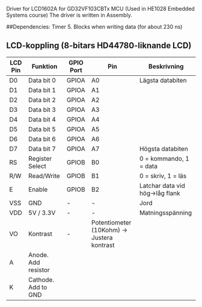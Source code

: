 Driver for LCD1602A for GD32VF103CBTx MCU (Used in HE1028 Embedded Systems course)
The driver is written in Assembly. 

##Dependencies: Timer 5. Blocks when writing data (for about 230 ns)
## LCD-koppling (8-bitars HD44780-liknande LCD)

| LCD Pin | Funktion       | GPIO Port | Pin        | Beskrivning                      |
|---------|----------------|-----------|------------|----------------------------------|
| D0      | Data bit 0     | GPIOA     | A0         | Lägsta databiten                 |
| D1      | Data bit 1     | GPIOA     | A1         |                                  |
| D2      | Data bit 2     | GPIOA     | A2         |                                  |
| D3      | Data bit 3     | GPIOA     | A3         |                                  |
| D4      | Data bit 4     | GPIOA     | A4         |                                  |
| D5      | Data bit 5     | GPIOA     | A5         |                                  |
| D6      | Data bit 6     | GPIOA     | A6         |                                  |
| D7      | Data bit 7     | GPIOA     | A7         | Högsta databiten                 |
| RS      | Register Select| GPIOB     | B0         | 0 = kommando, 1 = data           |
| R/W     | Read/Write     | GPIOB     | B1         | 0 = skriv, 1 = läs               |
| E       | Enable         | GPIOB     | B2         | Latchar data vid hög->låg flank  |
| VSS     | GND            | -         | -          | Jord                             |
| VDD     | 5V / 3.3V      | -         | -          | Matningsspänning                 |
| VO      | Kontrast       | -         | Potentiometer (10Kohm) -> Justera kontrast    |
| A       | Anode. Add resistor        |                                               |
| K       | Cathode. Add to GND                                                        |
